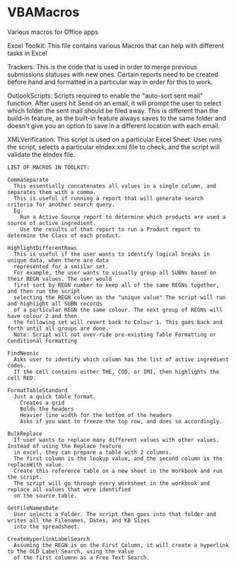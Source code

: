 # VBAMacros
Various macros for Office apps

Excel Toolkit: This file contains various Macros that can help with different tasks in Excel

Trackers: This is the code that is used in order to merge previous submissions statuses with new ones. 
Certain reports need to be created before hand and formatted in a particular way in order for this to work.
  
OutlookScripts: Scripts required to enable the "auto-sort sent mail" function.
  After users hit Send on an email, it will prompt the user to select which folder the sent mail should be filed away. 
  This is different than the build-in feature, as the built-in feature always saves to the same folder and doesn't give you an option to save in a different
  location with each email. 
  
XMLVerification: This script is used on a particular Excel Sheet. User runs the script, selects a particular eIndex.xml file to check, and the script will validate the eIndex file. 
  
    LIST OF MACROS IN TOOLKIT:
    
    CommaSeparate
      This essentially concatenates all values in a single column, and separates them with a comma. 
      This is useful if running a report that will generate search criteria for another search query.
      Eg.
        Run a Active Source report to determine which products are used a source of active ingredient.  
        Use the results of that report to run a Product report to determine the Class of each product.  
    
    HighlightDifferentRows
      This is useful if the user wants to identify logical breaks in unique data, when there are data 
      represented for a smiilar set. 
      For example, the user wants to visually group all SUBNs based on their REGN values. The user would 
      first sort by REGN number to keep all of the same REGNs together, and then run the script 
      selecting the REGN column as the "unique value" The script will run and highlight all SUBN records 
      of a particular REGN the same colour. The next group of REGNs will have colour 2 and then 
      the following set will revert back to Colour 1. This goes back and forth until all groups are done. 
      Note: Script will not over-ride pre-existing Table Formatting or Conditional Formatting
    
    FindNeonic
      Asks user to identify which column has the list of active ingredient codes.
      If the cell contains either THE, COD, or IMI, then highlights the cell RED.
    
    FormatTableStandard
      Just a quick table format. 
        Creates a grid
        Bolds the headers
        Heavier line width for the bottom of the headers
        Asks if you want to freeze the top row, and does so accordingly.
    
    BulkReplace
      If user wants to replace many different values with other values. Instead of using the Replace feature 
      in excel, they can prepare a table with 2 columns.
      The first column is the lookup value, and the second column is the replaceWith value. 
      Create this reference table on a new sheet in the Workbook and run the script.
      The script will go through every worksheet in the workbook and replace all values that were identified 
      on the source table. 
    
    GetFileNamesDate
      User selects a Folder. The script then goes into that folder and writes all the Filenames, Dates, and KB Sizes 
      into the spreadsheet.
    
    CreateHyperlinkLabelSearch
      Assuming the REGN is on the First Column, it will create a hyperlink to the OLD Label Search, using the value 
      of the first columnn as a Free Text Search.
      

